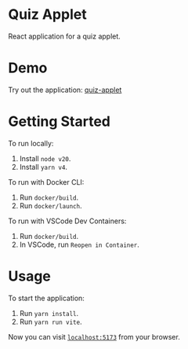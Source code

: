 # Quiz Applet

React application for a quiz applet.

# Demo

Try out the application: [quiz-applet](https://rtvu.github.io/quiz-applet/)

# Getting Started

To run locally:

1. Install `node v20`.
2. Install `yarn v4`.

To run with Docker CLI:

1. Run `docker/build`.
2. Run `docker/launch`.

To run with VSCode Dev Containers:

1. Run `docker/build`.
2. In VSCode, run `Reopen in Container`.

# Usage

To start the application:

1. Run `yarn install`.
2. Run `yarn run vite`.

Now you can visit [`localhost:5173`](http://localhost:5173) from your browser.
